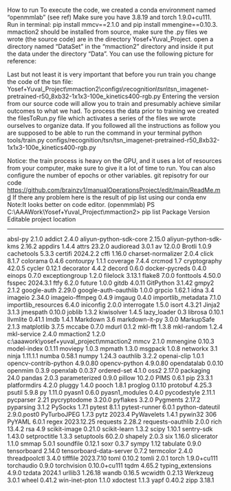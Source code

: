 
How to run
To execute the code, we created a conda environment named “openmmlab” (see ref)
Make sure you have 3.8.19 and torch 1.9.0+cu111. Run in terminal: pip install mmcv==2.1.0 and pip install mmengine==0.10.3.
mmaction2 should be installed from source, make sure the .py files we wrote (the source code) are in the directory Yosef+Yuval_Project.
open a directory named “DataSet” in the “mmaction2” directory and inside it put the data under the directory “Data”. You can use the following picture for reference:


Last but not least it is very important that before you run train you change the code of the tsn file: Yosef+Yuval_Project\mmaction2\configs\recognition\tsn\tsn_imagenet-pretrained-r50_8xb32-1x1x3-100e_kinetics400-rgb.py
Entering the version from our source code will allow you to train and presumably achieve similar outcomes to what we had.
To process the data prior to training we created the filesToRun.py file which activates a series of the files we wrote ourselves to organize data.
If you followed all the instructions as follow you are supposed to be able to run the command in your terminal
python tools/train.py configs/recognition/tsn/tsn_imagenet-pretrained-r50_8xb32-1x1x3-100e_kinetics400-rgb.py

Notice: the train process is heavy on the GPU, and it uses a lot of resources from your computer, make sure to give it a lot of time to run.
You can also configure the number of epochs or other variables.
git repisotry for our code https://github.com/brainzv1/manualOperationsProject/edit/main/ReadMe.md
If there any problem here is the result of pip list using our conda env
Note:It looks better on code editor.
(openmmlab) PS C:\AAAWork\Yosef+Yuval_Project\mmaction2> pip list
Package                 Version      Editable project location
----------------------- ------------ ----------------------------------------
absl-py                 2.1.0
addict                  2.4.0
aliyun-python-sdk-core  2.15.0
aliyun-python-sdk-kms   2.16.2
appdirs                 1.4.4
attrs                   23.2.0
audioread               3.0.1
av                      12.0.0
Brotli                  1.0.9
cachetools              5.3.3
certifi                 2024.2.2
cffi                    1.16.0
charset-normalizer      2.0.4
click                   8.1.7
colorama                0.4.6
contourpy               1.1.1
coverage                7.4.4
crcmod                  1.7
cryptography            42.0.5
cycler                  0.12.1
decorator               4.4.2
decord                  0.6.0
docker-pycreds          0.4.0
einops                  0.7.0
exceptiongroup          1.2.0
filelock                3.13.1
flake8                  7.0.0
fonttools               4.50.0
fsspec                  2024.3.1
ftfy                    6.2.0
future                  1.0.0
gitdb                   4.0.11
GitPython               3.1.42
gmpy2                   2.1.2
google-auth             2.29.0
google-auth-oauthlib    1.0.0
grpcio                  1.62.1
idna                    3.4
imageio                 2.34.0
imageio-ffmpeg          0.4.9
imgaug                  0.4.0
importlib_metadata      7.1.0
importlib_resources     6.4.0
iniconfig               2.0.0
interrogate             1.5.0
isort                   4.3.21
Jinja2                  3.1.3
jmespath                0.10.0
joblib                  1.3.2
kiwisolver              1.4.5
lazy_loader             0.3
librosa                 0.10.1
llvmlite                0.41.1
lmdb                    1.4.1
Markdown                3.6
markdown-it-py          3.0.0
MarkupSafe              2.1.3
matplotlib              3.7.5
mccabe                  0.7.0
mdurl                   0.1.2
mkl-fft                 1.3.8
mkl-random              1.2.4
mkl-service             2.4.0
mmaction2               1.2.0        c:\aaawork\yosef+yuval_project\mmaction2
mmcv                    2.1.0
mmengine                0.10.3
model-index             0.1.11
moviepy                 1.0.3
mpmath                  1.3.0
msgpack                 1.0.8
networkx                3.1
ninja                   1.11.1.1
numba                   0.58.1
numpy                   1.24.3
oauthlib                3.2.2
openai-clip             1.0.1
opencv-contrib-python   4.9.0.80
opencv-python           4.9.0.80
opendatalab             0.0.10
openmim                 0.3.9
openxlab                0.0.37
ordered-set             4.1.0
oss2                    2.17.0
packaging               24.0
pandas                  2.0.3
parameterized           0.9.0
pillow                  10.2.0
PIMS                    0.6.1
pip                     23.3.1
platformdirs            4.2.0
pluggy                  1.4.0
pooch                   1.8.1
proglog                 0.1.10
protobuf                4.25.3
psutil                  5.9.8
py                      1.11.0
pyasn1                  0.6.0
pyasn1_modules          0.4.0
pycodestyle             2.11.1
pycparser               2.21
pycryptodome            3.20.0
pyflakes                3.2.0
Pygments                2.17.2
pyparsing               3.1.2
PySocks                 1.7.1
pytest                  8.1.1
pytest-runner           6.0.1
python-dateutil         2.9.0.post0
PyTurboJPEG             1.7.3
pytz                    2023.4
PyWavelets              1.4.1
pywin32                 306
PyYAML                  6.0.1
regex                   2023.12.25
requests                2.28.2
requests-oauthlib       2.0.0
rich                    13.4.2
rsa                     4.9
scikit-image            0.21.0
scikit-learn            1.3.2
scipy                   1.10.1
sentry-sdk              1.43.0
setproctitle            1.3.3
setuptools              60.2.0
shapely                 2.0.3
six                     1.16.0
slicerator              1.1.0
smmap                   5.0.1
soundfile               0.12.1
soxr                    0.3.7
sympy                   1.12
tabulate                0.9.0
tensorboard             2.14.0
tensorboard-data-server 0.7.2
termcolor               2.4.0
threadpoolctl           3.4.0
tifffile                2023.7.10
toml                    0.10.2
tomli                   2.0.1
torch                   1.9.0+cu111
torchaudio              0.9.0
torchvision             0.10.0+cu111
tqdm                    4.65.2
typing_extensions       4.9.0
tzdata                  2024.1
urllib3                 1.26.18
wandb                   0.16.5
wcwidth                 0.2.13
Werkzeug                3.0.1
wheel                   0.41.2
win-inet-pton           1.1.0
xdoctest                1.1.3
yapf                    0.40.2
zipp                    3.18.1

